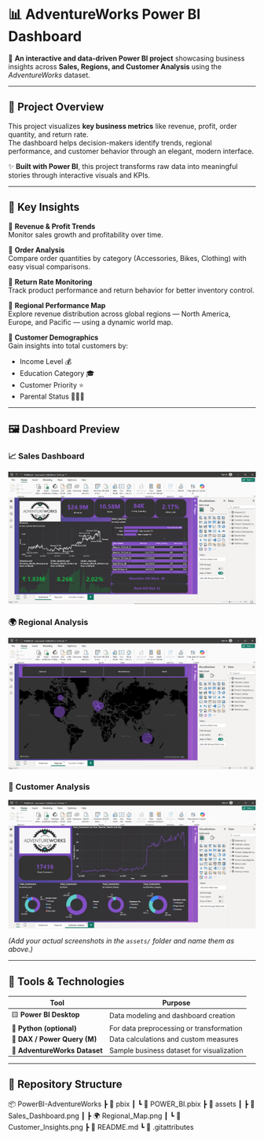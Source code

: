 # 📊 AdventureWorks Power BI Dashboard  

🚀 **An interactive and data-driven Power BI project** showcasing business insights across **Sales, Regions, and Customer Analysis** using the *AdventureWorks* dataset.

---

## 🧩 Project Overview  

This project visualizes **key business metrics** like revenue, profit, order quantity, and return rate.  
The dashboard helps decision-makers identify trends, regional performance, and customer behavior through an elegant, modern interface.  

✨ **Built with Power BI**, this project transforms raw data into meaningful stories through interactive visuals and KPIs.  

---

## 💼 Key Insights  

🔹 **Revenue & Profit Trends**  
Monitor sales growth and profitability over time.  

🔹 **Order Analysis**  
Compare order quantities by category (Accessories, Bikes, Clothing) with easy visual comparisons.  

🔹 **Return Rate Monitoring**  
Track product performance and return behavior for better inventory control.  

🔹 **Regional Performance Map**  
Explore revenue distribution across global regions — North America, Europe, and Pacific — using a dynamic world map.  

🔹 **Customer Demographics**  
Gain insights into total customers by:
- Income Level 💰  
- Education Category 🎓  
- Customer Priority ⭐  
- Parental Status 👨‍👩‍👧  

---

## 🖼️ Dashboard Preview  

### 📈 **Sales Dashboard**
![Sales Dashboard](assets/Sales_Dashboard.png)

### 🌍 **Regional Analysis**
![Regional Analysis](assets/Regional_Map.png)

### 👥 **Customer Analysis**
![Customer Analysis](assets/Customer_Insights.png)

*(Add your actual screenshots in the `assets/` folder and name them as above.)*

---

## 🧠 Tools & Technologies  

| Tool | Purpose |
|------|----------|
| 🟨 **Power BI Desktop** | Data modeling and dashboard creation |
| 🐍 **Python (optional)** | For data preprocessing or transformation |
| 🧮 **DAX / Power Query (M)** | Data calculations and custom measures |
| 📁 **AdventureWorks Dataset** | Sample business dataset for visualization |

---

## 📁 Repository Structure  

📦 PowerBI-AdventureWorks
┣ 📂 pbix
┃ ┗ 📄 POWER_BI.pbix
┣ 📂 assets
┃ ┣ 📸 Sales_Dashboard.png
┃ ┣ 🌍 Regional_Map.png
┃ ┗ 👥 Customer_Insights.png
┣ 📄 README.md
┗ 📄 .gitattributes
